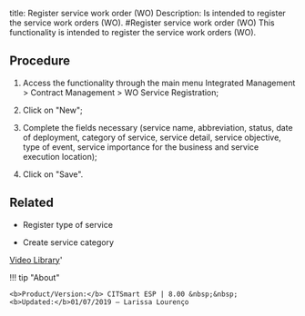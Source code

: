 title: Register service work order (WO)
Description: Is intended to register the service work orders (WO).
#Register service work order (WO)
This functionality is intended to register the service work orders (WO).

Procedure
-------------

1.  Access the functionality through the main menu Integrated Management \>
    Contract Management \> WO Service Registration;

2.  Click on "New";

3.  Complete the fields necessary (service name, abbreviation, status, date of
    deployment, category of service, service detail, service objective, type of
    event, service importance for the business and service execution location);

4.  Click on "Save".

Related
-----------

-   Register type of service

-   Create service category

<i class='fa fa-youtube-play  fa-2x' style='color:#97ce17;vertical-align: middle;'> </i> [Video Library](https://www.youtube.com/playlist?list=PLB5qK2uzf2ROEeoHh3EbsZJxjr9hJSLIV)'

!!! tip "About"

    <b>Product/Version:</b> CITSmart ESP | 8.00 &nbsp;&nbsp;
    <b>Updated:</b>01/07/2019 – Larissa Lourenço
